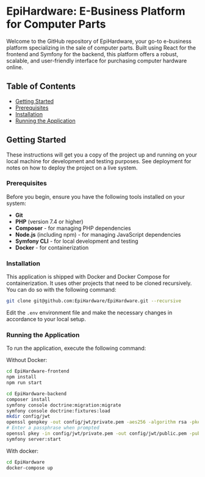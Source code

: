 # EpiHardware: E-Business Platform for Computer Parts

Welcome to the GitHub repository of EpiHardware, your go-to e-business platform specializing in the sale of computer
parts. Built using React for the frontend and Symfony for the backend, this platform offers a robust, scalable, and
user-friendly interface for purchasing computer hardware online.

## Table of Contents

- [Getting Started](#getting-started)
- [Prerequisites](#prerequisites)
- [Installation](#installation)
- [Running the Application](#running-the-application)

## Getting Started

These instructions will get you a copy of the project up and running on your local machine for development and testing
purposes. See deployment for notes on how to deploy the project on a live system.

### Prerequisites

Before you begin, ensure you have the following tools installed on your system:

- **Git**
- **PHP** (version 7.4 or higher)
- **Composer** - for managing PHP dependencies
- **Node.js** (including npm) - for managing JavaScript dependencies
- **Symfony CLI** - for local development and testing
- **Docker** - for containerization

### Installation

This application is shipped with Docker and Docker Compose for containerization. It uses other projects that need to be
cloned recursively. You can do so with the following command:

```bash
git clone git@github.com:EpiHardware/EpiHardware.git --recursive
```

Edit the `.env` environment file and make the necessary changes in accordance to your local setup.

### Running the Application

To run the application, execute the following command:

Without Docker:

```bash
cd EpiHardware-frontend
npm install
npm run start
```

```bash
cd EpiHardware-backend
composer install
symfony console doctrine:migration:migrate
symfony console doctrine:fixtures:load
mkdir config/jwt
openssl genpkey -out config/jwt/private.pem -aes256 -algorithm rsa -pkeyopt rsa_keygen_bits:4096
# Enter a passphrase when prompted
openssl pkey -in config/jwt/private.pem -out config/jwt/public.pem -pubout
symfony server:start
````

With docker:

```bash
cd EpiHardware
docker-compose up
```